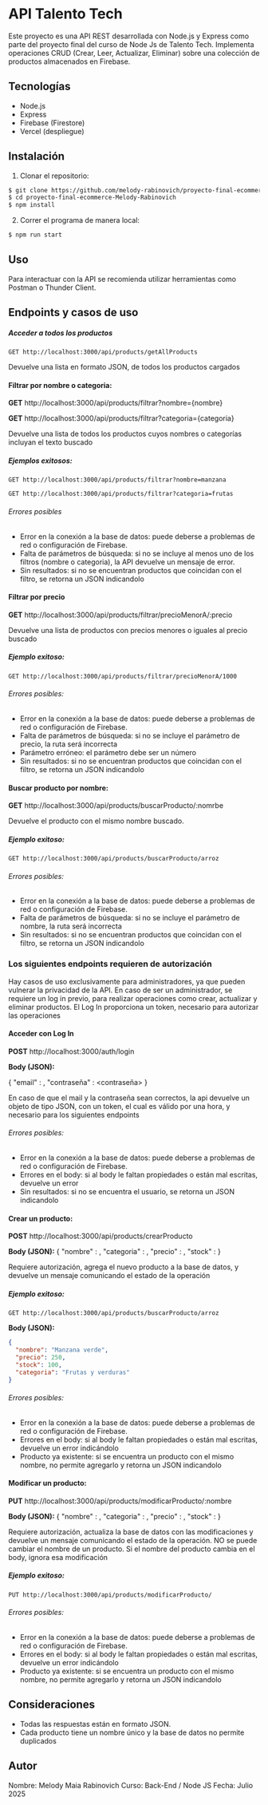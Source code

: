 # API Talento Tech

Este proyecto es una API REST desarrollada con Node.js y Express como parte del proyecto final del curso de Node Js de Talento Tech. Implementa operaciones CRUD (Crear, Leer, Actualizar, Eliminar) sobre una colección de productos almacenados en Firebase.

## Tecnologías
- Node.js
- Express
- Firebase (Firestore)
- Vercel (despliegue)

## Instalación


1. Clonar el repositorio:


```bash
$ git clone https://github.com/melody-rabinovich/proyecto-final-ecommerce-Melody-Rabinovich.git
$ cd proyecto-final-ecommerce-Melody-Rabinovich
$ npm install 
```
2. Correr el programa de manera local:
```bash
$ npm run start
```

## Uso

Para interactuar con la API se recomienda utilizar herramientas como Postman o Thunder Client.

## Endpoints y casos de uso

#####  Acceder a todos los productos
```
GET http://localhost:3000/api/products/getAllProducts
```
Devuelve una lista en formato JSON, de todos los productos cargados

#### Filtrar por nombre o categoria:


**GET** http://localhost:3000/api/products/filtrar?nombre={nombre}

**GET** http://localhost:3000/api/products/filtrar?categoria={categoria}

Devuelve una lista de todos los productos cuyos nombres o categorías incluyan el texto buscado

##### Ejemplos exitosos:
```
GET http://localhost:3000/api/products/filtrar?nombre=manzana

GET http://localhost:3000/api/products/filtrar?categoria=frutas
```

###### Errores posibles
- Error en la conexión a la base de datos: puede deberse a problemas de red o configuración de Firebase.
- Falta de parámetros de búsqueda: si no se incluye al menos uno de los filtros (nombre o categoria), la API devuelve un mensaje de error.
- Sin resultados: si no se encuentran productos que coincidan con el filtro, se retorna un JSON indicandolo



#### Filtrar por precio
**GET** http://localhost:3000/api/products/filtrar/precioMenorA/:precio

Devuelve una lista de productos con precios menores o iguales al precio buscado

##### Ejemplo exitoso:
```
GET http://localhost:3000/api/products/filtrar/precioMenorA/1000
```

###### Errores posibles:
- Error en la conexión a la base de datos: puede deberse a problemas de red o configuración de Firebase.
- Falta de parámetros de búsqueda: si no se incluye el parámetro de precio, la ruta será incorrecta
- Parámetro erróneo: el parámetro debe ser un número
- Sin resultados: si no se encuentran productos que coincidan con el filtro, se retorna un JSON indicandolo


####  Buscar producto por nombre:
**GET** http://localhost:3000/api/products/buscarProducto/:nomrbe

Devuelve el producto con el mismo nombre buscado.

##### Ejemplo exitoso:
```
GET http://localhost:3000/api/products/buscarProducto/arroz
```

###### Errores posibles:
- Error en la conexión a la base de datos: puede deberse a problemas de red o configuración de Firebase.
- Falta de parámetros de búsqueda: si no se incluye el parámetro de nombre, la ruta será incorrecta
- Sin resultados: si no se encuentran productos que coincidan con el filtro, se retorna un JSON indicandolo




### Los siguientes endpoints requieren de autorización
Hay casos de uso exclusivamente para administradores, ya que pueden vulnerar la privacidad de la API.
En caso de ser un administrador, se requiere un log in previo, para realizar operaciones como crear, actualizar y eliminar productos.
El Log In proporciona un token, necesario para autorizar las operaciones


####  Acceder con Log In

**POST** http://localhost:3000/auth/login

**Body (JSON):**

{
    "email" : <email>,
    "contraseña" : <contraseña>
}

En caso de que el mail y la contraseña sean correctos, la api devuelve un objeto de tipo JSON, con un token, el cual es válido por una hora, y necesario para los siguientes endpoints

###### Errores posibles:
- Error en la conexión a la base de datos: puede deberse a problemas de red o configuración de Firebase.
- Errores en el body: si al body le faltan propiedades o están mal escritas, devuelve un error
- Sin resultados: si no se encuentra el usuario, se retorna un JSON indicandolo


####  Crear un producto:
**POST** http://localhost:3000/api/products/crearProducto

**Body (JSON):**
{
    "nombre" : <nombre>,
    "categoria" : <categoria>,
    "precio" : <precio>,
    "stock" : <stock>
}

Requiere autorización, agrega el nuevo producto a la base de datos, y devuelve un mensaje comunicando el estado de la operación

##### Ejemplo exitoso:
```
GET http://localhost:3000/api/products/buscarProducto/arroz
```

**Body (JSON):**

```json
{
  "nombre": "Manzana verde",
  "precio": 250,
  "stock": 100,
  "categoria": "Frutas y verduras"
}
```


###### Errores posibles:
- Error en la conexión a la base de datos: puede deberse a problemas de red o configuración de Firebase.
- Errores en el body: si al body le faltan propiedades o están mal escritas, devuelve un error indicándolo
- Producto ya existente: si se encuentra un producto con el mismo nombre, no permite agregarlo y retorna un JSON indicandolo


####  Modificar un producto:
**PUT** http://localhost:3000/api/products/modificarProducto/:nombre

**Body (JSON):**
{
    "nombre" : <nombre>,
    "categoria" : <categoria>,
    "precio" : <precio>,
    "stock" : <stock>
}

Requiere autorización, actualiza la base de datos con las modificaciones y devuelve un mensaje comunicando el estado de la operación. NO se puede cambiar el nombre de un producto. Si el nombre del producto cambia en el body, ignora esa modificación

##### Ejemplo exitoso:
```
PUT http://localhost:3000/api/products/modificarProducto/
```



###### Errores posibles:
- Error en la conexión a la base de datos: puede deberse a problemas de red o configuración de Firebase.
- Errores en el body: si al body le faltan propiedades o están mal escritas, devuelve un error indicándolo
- Producto ya existente: si se encuentra un producto con el mismo nombre, no permite agregarlo y retorna un JSON indicandolo









## Consideraciones

- Todas las respuestas están en formato JSON.
- Cada producto tiene un nombre único y la base de datos no permite duplicados


## Autor

Nombre: Melody Maia Rabinovich
Curso: Back-End / Node JS
Fecha: Julio 2025

